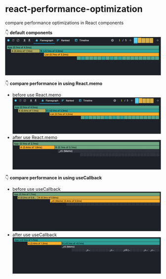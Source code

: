 # react-performance-optimization

compare performance optimizations in React components

👇 **default components**
![compare performance in default state](default.png)

👇 **compare performance in using React.memo**
- before use React.memo
![compare performance in default state](default.png)
- after use React.memo
![compare performance in using React.memo](memo.png)

👇 **compare performance in using useCallback**
- before use useCallback
![before use useCallback](before.png)
- after use useCallback
![after use useCallback](after.png)
